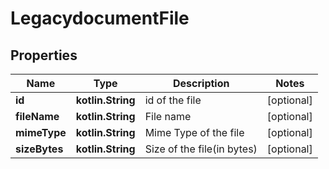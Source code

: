 
# LegacydocumentFile

## Properties
Name | Type | Description | Notes
------------ | ------------- | ------------- | -------------
**id** | **kotlin.String** | id of the file |  [optional]
**fileName** | **kotlin.String** | File name |  [optional]
**mimeType** | **kotlin.String** | Mime Type of the file |  [optional]
**sizeBytes** | **kotlin.String** | Size of the file(in bytes) |  [optional]



